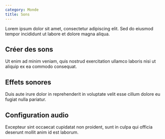 ```yaml
---
category: Monde
title: Sons
---
```



Lorem ipsum dolor sit amet, consectetur adipiscing elit. Sed do eiusmod tempor incididunt ut labore et dolore magna aliqua.

## Créer des sons

Ut enim ad minim veniam, quis nostrud exercitation ullamco laboris nisi ut aliquip ex ea commodo consequat.

## Effets sonores

Duis aute irure dolor in reprehenderit in voluptate velit esse cillum dolore eu fugiat nulla pariatur.

## Configuration audio

Excepteur sint occaecat cupidatat non proident, sunt in culpa qui officia deserunt mollit anim id est laborum.